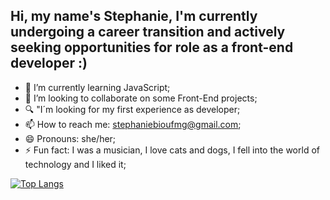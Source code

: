 
## Hi, my name's Stephanie, I'm currently undergoing a career transition and actively seeking opportunities for role as a front-end developer :)

- 🌱 I’m currently learning JavaScript;
- 👯 I’m looking to collaborate on some Front-End projects;
- 🔍 "I´m looking for my first experience as developer;
- 📫 How to reach me: stephaniebioufmg@gmail.com;
- 😄 Pronouns: she/her;
- ⚡ Fun fact: I was a musician, I love cats and dogs, I fell into the world of technology and I liked it;


[![Top Langs](https://github-readme-stats.vercel.app/api/top-langs/?username=StephanieSouzaC&layout=donut)](https://github.com/StephanieSouzaC/github-readme-stats)
